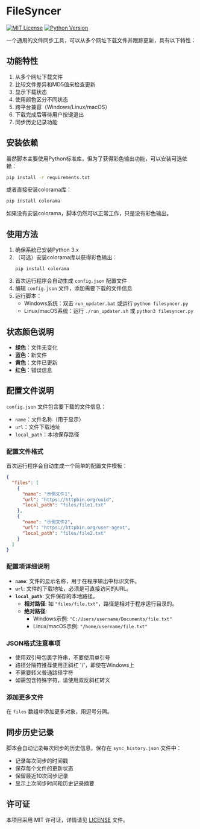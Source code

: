 # FileSyncer

[![MIT License](https://img.shields.io/badge/license-MIT-blue.svg)](LICENSE) [![Python Version](https://img.shields.io/badge/python-3.x-blue.svg)](https://www.python.org/)

一个通用的文件同步工具，可以从多个网址下载文件并跟踪更新，具有以下特性：

## 功能特性

1. 从多个网址下载文件
2. 比较文件差异和MD5值来检查更新
3. 显示下载状态
4. 使用颜色区分不同状态
5. 跨平台兼容（Windows/Linux/macOS）
6. 下载完成后等待用户按键退出
7. 同步历史记录功能

## 安装依赖

虽然脚本主要使用Python标准库，但为了获得彩色输出功能，可以安装可选依赖：

```bash
pip install -r requirements.txt
```

或者直接安装colorama库：
```bash
pip install colorama
```

如果没有安装colorama，脚本仍然可以正常工作，只是没有彩色输出。

## 使用方法

1. 确保系统已安装Python 3.x
2. （可选）安装colorama库以获得彩色输出：
   ```
   pip install colorama
   ```
3. 首次运行程序会自动生成 `config.json` 配置文件
4. 编辑 `config.json` 文件，添加需要下载的文件信息
5. 运行脚本：
   - Windows系统：双击 `run_updater.bat` 或运行 `python filesyncer.py`
   - Linux/macOS系统：运行 `./run_updater.sh` 或 `python3 filesyncer.py`

## 状态颜色说明

- **绿色**：文件无变化
- **蓝色**：新文件
- **黄色**：文件已更新
- **红色**：错误信息

## 配置文件说明

`config.json` 文件包含要下载的文件信息：
- `name`：文件名称（用于显示）
- `url`：文件下载地址
- `local_path`：本地保存路径

### 配置文件格式

首次运行程序会自动生成一个简单的配置文件模板：

```json
{
  "files": [
    {
      "name": "示例文件1",
      "url": "https://httpbin.org/uuid",
      "local_path": "files/file1.txt"
    },
    {
      "name": "示例文件2",
      "url": "https://httpbin.org/user-agent",
      "local_path": "files/file2.txt"
    }
  ]
}
```

### 配置项详细说明

- **`name`**: 文件的显示名称，用于在程序输出中标识文件。
- **`url`**: 文件的下载地址，必须是可直接访问的URL。
- **`local_path`**: 文件保存的本地路径。
  - **相对路径**: 如 `"files/file.txt"`，路径是相对于程序运行目录的。
  - **绝对路径**:
    - Windows示例: `"C:/Users/username/Documents/file.txt"`
    - Linux/macOS示例: `"/home/username/file.txt"`

### JSON格式注意事项

- 使用双引号包裹字符串，不要使用单引号
- 路径分隔符推荐使用正斜杠 '/'，即使在Windows上
- 不需要转义普通路径字符
- 如需包含特殊字符，请使用双反斜杠转义

### 添加更多文件

在 `files` 数组中添加更多对象，用逗号分隔。

## 同步历史记录

脚本会自动记录每次同步的历史信息，保存在 `sync_history.json` 文件中：
- 记录每次同步的时间戳
- 保存每个文件的更新状态
- 保留最近10次同步记录
- 显示上次同步时间和历史记录摘要

## 许可证

本项目采用 MIT 许可证，详情请见 [LICENSE](LICENSE) 文件。